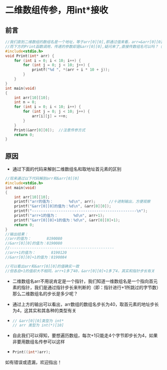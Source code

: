 # 二维数组传参，用int*接收

## 前言

```c
//我们直到二维数组的数组名是一个地址，等于arr[0][0],即通过值来看，arr=&arr[0][0]
//而下方的Print函数调用，传递的参数却是&arr[0][0],疑问来了,直接传数组名可以吗？（一维数组可以）
#include<stdio.h>
void Print(int* arr) {
	for (int i = 0; i < 10; i++) {
		for (int j = 0; j < 10; j++) {
			printf("%d ", *(arr + i * 10 + j));
		}
	}
}
int main(void)
{
	int arr[10][10];
	int n = 0;
	for (int i = 0; i < 10; i++) {
		for (int j = 0; j < 10; j++) {
			arr[i][j] = ++n;
		}
	}
	Print(&arr[0][0]);	//注意传参方式
	return 0;
}
```

## 原因

- 通过下面的代码来解剖二维数组名和取地址首元素的区别

```c
//现来通过以下代码解剖arr和&arr[0][0]
#include<stdio.h>
int main(void)
{
	int arr[10][10];
	printf("arr的值为：       %d\n", arr);		//十进制输出，方便观察
	printf("&arr[0][0]的值为：%d\n", &arr[0][0]);
	printf("-----------------------------------------------\n");
	printf("arr+1的值为：       %d\n", arr+1);
	printf("&arr[0][0]+1的值为：%d\n", &arr[0][0]+1);
	return 0;
}
//输出结果：
//arr的值为：       8190080
//&arr[0][0]的值为：8190080
//-----------------------------------------------
//arr+1的值为：       8190120
//&arr[0][0]+1的值为：8190084

//可以看出arr和&arr[0][0]的值确实一致
//但各自+1的值却大不相同，arr+1多了40，&arr[0][0]+1多了4，其实和指针步长有关


```

- 二维数组名arr不用说肯定是一个指针，我们知道一维数组名是一个指向首元素的指针，我们是通过指针步长来判断的（即：指针进行+1所跳过的字节数）那么二维数组名的步长是多少呢？

- 通过上方的输出可以看出，arr数组的数组名步长为40，取首元素的地址步长为4，这其实和其各种的类型有关

- ```c
  // &arr[0][0]类型为 int*
  // arr 类型为 int(*)[10]
  ```

- 自此我们可以得知，要想遍历数组，每次+1只能走4个字节即步长为4，如果非要用数组名传参可以这样

- ```c
  Print((int*)arr);
  ```

  

如有错误或遗漏，欢迎指出！